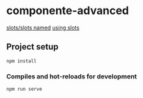 # componente-advanced

[slots/slots named](https://github.com/robsonoduarte/learn-vue/blob/9698f6d9cae919c56aa8bbf1395e376fcc814bd7/vuejs-2-curse/component-advanced/src/components/Citacao.vue#L3-L5)
[using slots](https://github.com/robsonoduarte/learn-vue/blob/9698f6d9cae919c56aa8bbf1395e376fcc814bd7/vuejs-2-curse/component-advanced/src/components/Citacoes.vue#L8-L10)



## Project setup
```
npm install
```

### Compiles and hot-reloads for development
```
npm run serve
```

